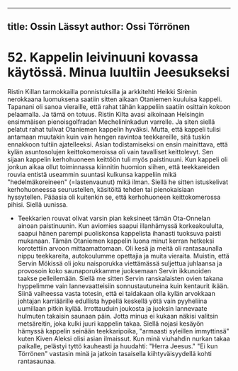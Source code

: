 
---
title: Ossin Lässyt
author: Ossi Törrönen
---

    
# 52. Kappelin leivinuuni kovassa käytössä. Minua luultiin Jeesukseksi

Ristin Killan tarmokkailla ponnistuksilla ja arkkitehti Heikki Sirènin nerokkaana luomuksena saatiin 
sitten aikaan Otaniemen kuuluisa kappeli. Tapanani oli sanoa vieraille, että rahat tähän kappeliin saatiin 
osittain kokoon pelaamalla. Ja tämä on totuus. Ristin Kilta avasi aikoinaan Helsingin ensimmäisen 
pienoisgolfradan Mechelininkadun varrelle. Ja siten siellä pelatut rahat tulivat Otaniemen kappelin 
hyväksi. Mutta, että kappeli tulisi antamaan muutakin kuin vain hengen ravintoa teekkareille, sitä 
tuskin ennakkoon tultiin ajatelleeksi. Asian todistamiseksi on ensin mainittava, että kylän asuntosolujen 
keittokomeroissa oli vain tavalliset keittolevyt. Sen sijaan kappelin kerhohuoneen keittöön tuli myös 
paistinuuni. Kun kappeli oli jonkun aikaa ollut toiminnassa kiinnitin huomion siihen, että teekkareiden 
rouvia entistä useammin suuntasi kulkunsa kappeliin mikä "hedelmäkoreineen" (=lastenvaunut) mikä 
ilman. Siellä he sitten istuskelivat kerhohuoneessa seurustellen, käsitöitä tehden tai pienokaisiaan 
hyssytellen. Pääasia oli kuitenkin se, että kerhohuoneen keittokomerossa pihisi. Siellä uunissa.

- Teekkarien rouvat olivat varsin pian keksineet tämän Ota-Onnelan ainoan paistinuunin. Kun aviomies 
saapui illanhämyssä korkeakoululta, saapui hänen parempi puoliskonsa kappelista ihanasti tuoksuva 
paisti mukanaan. Tämän Otaniemen kappelin luona minut kerran hetkeksi korotettiin arvoon 
mittaamattomaan. Oli kesä ja meitä oli rantasaunalla nippu teekkareita, autokoulumme opettajia ja 
muita vieraita. Muistin, että Servin Mökissä oli joku naisporukka viettämässä suljettua juhlaansa ja 
provosoin koko saunaporukkamme juoksemaan Servin ikkunoiden taakse pelleilemään. Siellä me sitten 
Servin ranskalaisten ovien takana hyppelimme vain lannevaatteisiin sonnustautuneina kuin kentaurit 
ikään. Siinä vaiheessa vasta totesin, että ei taidakaan olla kylän arvokkaan johtajan karriäärille edullista 
hypellä keskellä yötä vain pyyheliina uumillaan pitkin kylää. Irrottauduin joukosta ja juoksin 
lannevaate hulmuten takaisin saunaan päin. Jotta minua ei kukaan näkisi valitsin metsäreitin, joka kulki 
juuri kappelin takaa. Siellä nojasi kesäyön hämyssä kappelin seinään teekkaripoika, "armaasti syleillen 
immyttinsä" kuten Kiven Aleksi olisi asian ilmaissut. Kun minä viuhahdin nurkan takaa paikalle, 
pelästyi tyttö kauheasti ja huudahti: "Herra Jeesus." "Ei kun Törrönen" vastasin minä ja jatkoin 
tasaisella kiihtyväisyydellä kohti rantasaunaa.
